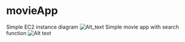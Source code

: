 # movieApp
Simple EC2 instance diagram
![Alt_text](ec2-architecture-detailed.mermaid)
Simple movie app with search function
![Alt text](screenshot.png)
